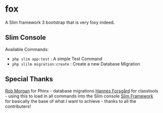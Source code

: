 # fox

A Slim framework 3 bootstrap that is very foxy indeed.

## Slim Console

Available Commands:
* `php slim app:test` : A simple Test Command
* `php slilm migration:create` : Create a new Database Migration


## Special Thanks

[Rob Morgan](https://phinx.org/) for Phinx - database migrations
[Hannes Forsgård](https://github.com/hanneskod) for classtools - using this to load in all commands into the Slim console
[Slim Framework](https://www.slimframework.com/) for basically the base of what I want to achieve - thanks to all the contributers!